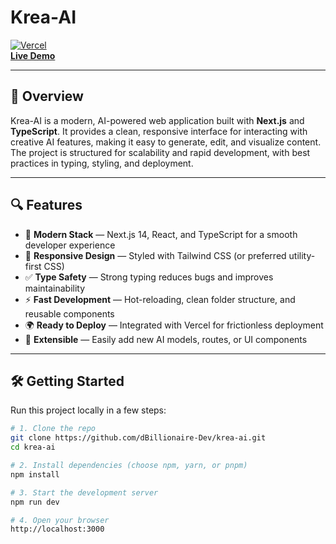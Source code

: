 # Krea-AI

[![Vercel](https://vercel.com/button)](https://my-krea-ai.vercel.app)  
[**Live Demo**](https://my-krea-ai.vercel.app)

---

## 🚀 Overview

Krea-AI is a modern, AI-powered web application built with **Next.js** and **TypeScript**. It provides a clean, responsive interface for interacting with creative AI features, making it easy to generate, edit, and visualize content. The project is structured for scalability and rapid development, with best practices in typing, styling, and deployment.

---

## 🔍 Features

- 🧰 **Modern Stack** — Next.js 14, React, and TypeScript for a smooth developer experience  
- 🎨 **Responsive Design** — Styled with Tailwind CSS (or preferred utility-first CSS)  
- ✅ **Type Safety** — Strong typing reduces bugs and improves maintainability  
- ⚡ **Fast Development** — Hot-reloading, clean folder structure, and reusable components  
- 🌍 **Ready to Deploy** — Integrated with Vercel for frictionless deployment  
- 🔗 **Extensible** — Easily add new AI models, routes, or UI components  

---

## 🛠 Getting Started

Run this project locally in a few steps:

```bash
# 1. Clone the repo
git clone https://github.com/dBillionaire-Dev/krea-ai.git
cd krea-ai

# 2. Install dependencies (choose npm, yarn, or pnpm)
npm install

# 3. Start the development server
npm run dev

# 4. Open your browser
http://localhost:3000
